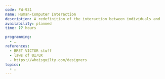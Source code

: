 ```yaml
---
code: FW-931
name: Human-Computer Interaction
description: A redefinition of the interaction between individuals and machines, the humane representation of thought, and the intuitive, immersive platforms that extend intellectual reach.
availability: planned
time: ?? hours

programming:
  - …
references:
  - BRET VICTOR stuff
  - laws of UI/UX
  - https://whoisguilty.com/designers
topics:
  - …
---
```


